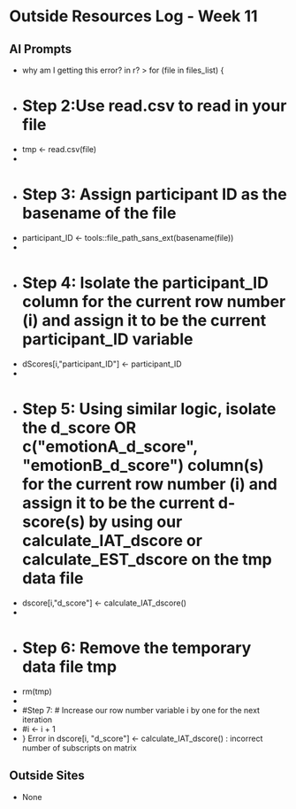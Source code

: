 # Outside Resources Log - Week 11


## AI Prompts
- why am I getting this error? in r? > for (file in files_list) {
+   # Step 2:Use read.csv to read in your file 
+   tmp <- read.csv(file)
+   
+   # Step 3: Assign participant ID as the basename of the file
+   participant_ID <- tools::file_path_sans_ext(basename(file))
+   
+   # Step 4: Isolate the participant_ID column for the current row number (i) and assign it to be the current participant_ID variable
+   dScores[i,"participant_ID"] <- participant_ID
+   
+   # Step 5: Using similar logic, isolate the d_score OR c("emotionA_d_score", "emotionB_d_score") column(s) for the current row number (i) and assign it to be the current d-score(s) by using our calculate_IAT_dscore or calculate_EST_dscore on the tmp data file
+ dscore[i,"d_score"] <- calculate_IAT_dscore()
+ 
+ # Step 6: Remove the temporary data file tmp
+ rm(tmp)
+ 
+ #Step 7: # Increase our row number variable i by one for the next iteration
+ #i <- i + 1
+ }
Error in dscore[i, "d_score"] <- calculate_IAT_dscore() : 
  incorrect number of subscripts on matrix

## Outside Sites
- None